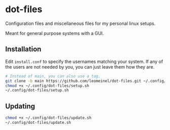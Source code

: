 # dot-files

Configuration files and miscellaneous files for my personal linux setups.

Meant for general purpose systems with a GUI.

## Installation

Edit `install.conf` to specify the usernames matching your system. If any of the users are not needed by you, you can just leave them how they are.

```sh
# Instead of main, you can also use a tag.
git clone -b main https://github.com/leomeinel/dot-files.git ~/.config/dot-files
chmod +x ~/.config/dot-files/setup.sh
~/.config/dot-files/setup.sh
```

## Updating

```sh
chmod +x ~/.config/dot-files/update.sh
~/.config/dot-files/update.sh
```
